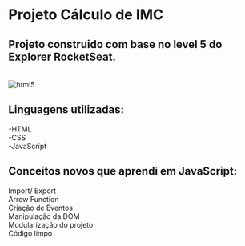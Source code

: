 # Projeto Cálculo de IMC

## Projeto construido com base no level 5 do Explorer RocketSeat.
<br>

<div style="display: inline_block">
  <img align="center" alt="html5" src="https://im5.ezgif.com/tmp/ezgif-5-951245286e.gif" />
  
## Linguagens utilizadas:
-HTML <br>
-CSS<br>
-JavaScript

## Conceitos novos que aprendi em JavaScript:
Import/ Export<br>
Arrow Function<br>
Criação de Eventos <br>
Manipulação da DOM<br>
Modularização do projeto<br>
Código limpo 

